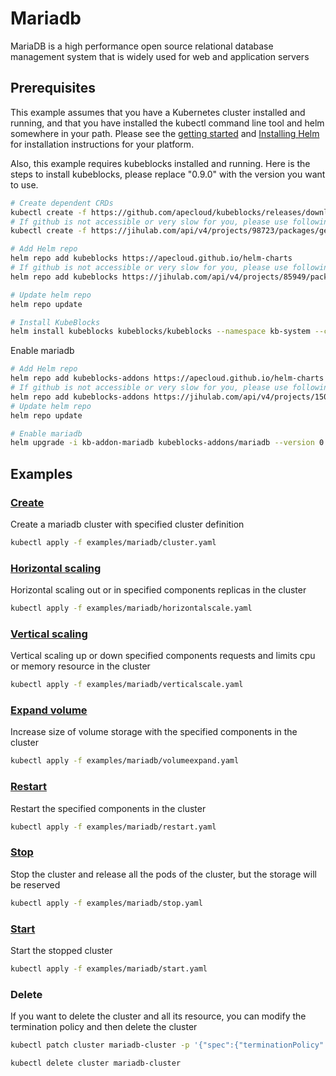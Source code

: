 # Mariadb

MariaDB is a high performance open source relational database management system that is widely used for web and application servers

## Prerequisites

This example assumes that you have a Kubernetes cluster installed and running, and that you have installed the kubectl command line tool and helm somewhere in your path. Please see the [getting started](https://kubernetes.io/docs/setup/)  and [Installing Helm](https://helm.sh/docs/intro/install/) for installation instructions for your platform.

Also, this example requires kubeblocks installed and running. Here is the steps to install kubeblocks, please replace "0.9.0" with the version you want to use.
```bash
# Create dependent CRDs
kubectl create -f https://github.com/apecloud/kubeblocks/releases/download/v0.9.0/kubeblocks_crds.yaml
# If github is not accessible or very slow for you, please use following command instead
kubectl create -f https://jihulab.com/api/v4/projects/98723/packages/generic/kubeblocks/v0.9.0/kubeblocks_crds.yaml

# Add Helm repo 
helm repo add kubeblocks https://apecloud.github.io/helm-charts
# If github is not accessible or very slow for you, please use following repo instead
helm repo add kubeblocks https://jihulab.com/api/v4/projects/85949/packages/helm/stable

# Update helm repo
helm repo update

# Install KubeBlocks
helm install kubeblocks kubeblocks/kubeblocks --namespace kb-system --create-namespace --version="0.9.0"
```
Enable mariadb
```bash
# Add Helm repo 
helm repo add kubeblocks-addons https://apecloud.github.io/helm-charts
# If github is not accessible or very slow for you, please use following repo instead
helm repo add kubeblocks-addons https://jihulab.com/api/v4/projects/150246/packages/helm/stable
# Update helm repo
helm repo update

# Enable mariadb 
helm upgrade -i kb-addon-mariadb kubeblocks-addons/mariadb --version 0.8.0 -n kb-system  
``` 

## Examples

### [Create](cluster.yaml) 
Create a mariadb cluster with specified cluster definition 
```bash
kubectl apply -f examples/mariadb/cluster.yaml
```

### [Horizontal scaling](horizontalscale.yaml)
Horizontal scaling out or in specified components replicas in the cluster
```bash
kubectl apply -f examples/mariadb/horizontalscale.yaml
```

### [Vertical scaling](verticalscale.yaml)
Vertical scaling up or down specified components requests and limits cpu or memory resource in the cluster
```bash
kubectl apply -f examples/mariadb/verticalscale.yaml
```

### [Expand volume](volumeexpand.yaml)
Increase size of volume storage with the specified components in the cluster
```bash
kubectl apply -f examples/mariadb/volumeexpand.yaml
```

### [Restart](restart.yaml)
Restart the specified components in the cluster
```bash
kubectl apply -f examples/mariadb/restart.yaml
```

### [Stop](stop.yaml)
Stop the cluster and release all the pods of the cluster, but the storage will be reserved
```bash
kubectl apply -f examples/mariadb/stop.yaml
```

### [Start](start.yaml)
Start the stopped cluster
```bash
kubectl apply -f examples/mariadb/start.yaml
```

### Delete
If you want to delete the cluster and all its resource, you can modify the termination policy and then delete the cluster
```bash
kubectl patch cluster mariadb-cluster -p '{"spec":{"terminationPolicy":"WipeOut"}}' --type="merge"

kubectl delete cluster mariadb-cluster
```
